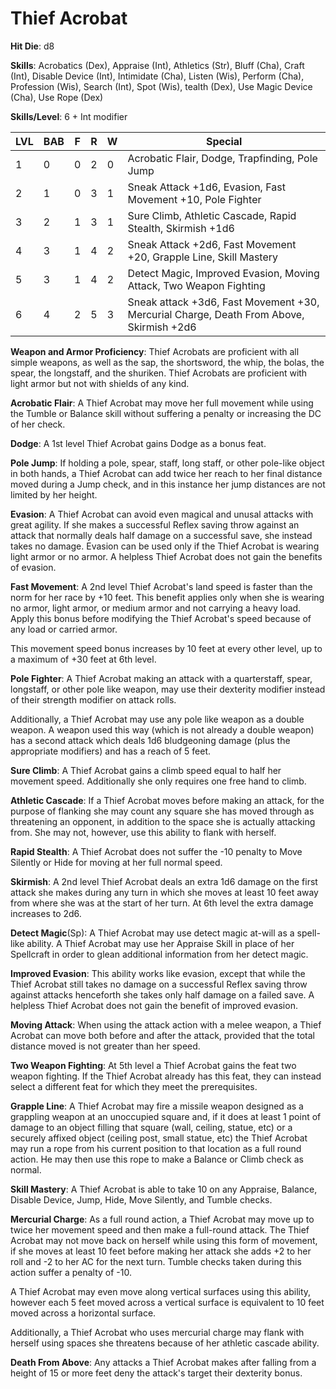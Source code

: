 # Thief Acrobat

**Hit Die**: d8

**Skills**: Acrobatics (Dex), Appraise (Int), Athletics (Str), Bluff (Cha), Craft (Int), Disable Device (Int), Intimidate (Cha), Listen (Wis), Perform (Cha), Profession (Wis), Search (Int), Spot (Wis), tealth (Dex), Use Magic Device (Cha), Use Rope (Dex)

**Skills/Level**: 6 + Int modifier

LVL | BAB | F | R | W | Special 
--- | --- | - | - | - | ------- 
1   | 0   | 0 | 2 | 0 | Acrobatic Flair, Dodge, Trapfinding, Pole Jump        
2   | 1   | 0 | 3 | 1 | Sneak Attack +1d6, Evasion, Fast Movement +10, Pole Fighter
3   | 2   | 1 | 3 | 1 | Sure Climb, Athletic Cascade, Rapid Stealth, Skirmish +1d6
4   | 3   | 1 | 4 | 2 | Sneak Attack +2d6, Fast Movement +20, Grapple Line, Skill Mastery
5   | 3   | 1 | 4 | 2 | Detect Magic, Improved Evasion, Moving Attack, Two Weapon Fighting
6   | 4   | 2 | 5 | 3 | Sneak attack +3d6, Fast Movement +30, Mercurial Charge, Death From Above, Skirmish +2d6

**Weapon and Armor Proficiency**: Thief Acrobats are proficient with all simple weapons, as well as the sap, the shortsword, the whip, the bolas, the spear, the longstaff, and the shuriken. Thief Acrobats are proficient with light armor but not with shields of any kind.

**Acrobatic Flair**: A Thief Acrobat may move her full movement while using the Tumble or Balance skill without suffering a penalty or increasing the DC of her check.

**Dodge**: A 1st level Thief Acrobat gains Dodge as a bonus feat.

**Pole Jump**: If holding a pole, spear, staff, long staff, or other pole-like object in both hands, a Thief Acrobat can add twice her reach to her final distance moved during a Jump check, and in this instance her jump distances are not limited by her height.

**Evasion**: A Thief Acrobat can avoid even magical and unusal attacks with great agility. If she makes a successful Reflex saving throw against an attack that normally deals half damage on a successful save, she instead takes no damage. Evasion can be used only if the Thief Acrobat is wearing light armor or no armor. A helpless Thief Acrobat does not gain the benefits of evasion.

**Fast Movement**: A 2nd level Thief Acrobat's land speed is faster than the norm for her race by +10 feet. This benefit applies only when she is wearing no armor, light armor, or medium armor and not carrying a heavy load. Apply this bonus before modifying the Thief Acrobat's speed because of any load or carried armor.

This movement speed bonus increases by 10 feet at every other level, up to a maximum of +30 feet at 6th level.

**Pole Fighter**: A Thief Acrobat making an attack with a quarterstaff, spear, longstaff, or other pole like weapon, may use their dexterity modifier instead of their strength modifier on attack rolls.

Additionally, a Thief Acrobat may use any pole like weapon as a double weapon. A weapon used this way (which is not already a double weapon) has a second attack which deals 1d6 bludgeoning damage (plus the appropriate modifiers) and has a reach of 5 feet.

**Sure Climb**: A Thief Acrobat gains a climb speed equal to half her movement speed. Additionally she only requires one free hand to climb.

**Athletic Cascade**: If a Thief Acrobat moves before making an attack, for the purpose of flanking she may count any square she has moved through as threatening an opponent, in addition to the space she is actually attacking from. She may not, however, use this ability to flank with herself.

**Rapid Stealth**: A Thief Acrobat does not suffer the -10 penalty to Move Silently or Hide for moving at her full normal speed.

**Skirmish**: A 2nd level Thief Acrobat deals an extra 1d6 damage on the first attack she makes during any turn in which she moves at least 10 feet away from where she was at the start of her turn. At 6th level the extra damage increases to 2d6.

**Detect Magic**(Sp): A Thief Acrobat may use detect magic at-will as a spell-like ability. A Thief Acrobat may use her Appraise Skill in place of her Spellcraft in order to glean additional information from her detect magic.

**Improved Evasion**: This ability works like evasion, except that while the Thief Acrobat still takes no damage on a successful Reflex saving throw against attacks henceforth she takes only half damage on a failed save. A helpless Thief Acrobat does not gain the benefit of improved evasion.

**Moving Attack**: When using the attack action with a melee weapon, a Thief Acrobat can move both before and after the attack, provided that the total distance moved is not greater than her speed.

**Two Weapon Fighting**: At 5th level a Thief Acrobat gains the feat two weapon fighting. If the Thief Acrobat already has this feat, they can instead select a different feat for which they meet the prerequisites.

**Grapple Line**: A Thief Acrobat may fire a missile weapon designed as a grappling weapon at an unoccupied square and, if it does at least 1 point of damage to an object filling that square (wall, ceiling, statue, etc) or a securely affixed object (ceiling post, small statue, etc) the Thief Acrobat may run a rope from his current position to that location as a full round action. He may then use this rope to make a Balance or Climb check as normal.

**Skill Mastery**: A Thief Acrobat is able to take 10 on any Appraise, Balance, Disable Device, Jump, Hide, Move Silently, and Tumble checks. 

**Mercurial Charge**: As a full round action, a Thief Acrobat may move up to twice her movement speed and then make a full-round attack. The Thief Acrobat may not move back on herself while using this form of movement, if she moves at least 10 feet before making her attack she adds +2 to her roll and -2 to her AC for the next turn. Tumble checks taken during this action suffer a penalty of -10.

A Thief Acrobat may even move along vertical surfaces using this ability, however each 5 feet moved across a vertical surface is equivalent to 10 feet moved across a horizontal surface.

Additionally, a Thief Acrobat who uses mercurial charge may flank with herself using spaces she threatens because of her athletic cascade ability.

**Death From Above**: Any attacks a Thief Acrobat makes after falling from a height of 15 or more feet deny the attack's target their dexterity bonus.